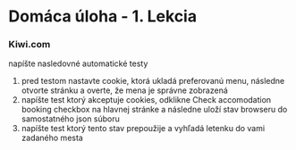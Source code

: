 # Domáca úloha - 1. Lekcia

### Kiwi.com
napíšte nasledovné automatické testy
1. pred testom nastavte cookie, ktorá ukladá preferovanú menu, následne otvorte stránku a overte, že mena je správne zobrazená
2. napíšte test ktorý akceptuje cookies, odklikne Check accomodation booking checkbox na hlavnej stránke a následne uloží stav browseru do samostatného json súboru
3. napíšte test ktorý tento stav prepoužije a vyhľadá letenku do vami zadaného mesta
 
